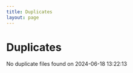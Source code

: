 ```yaml
---
title: Duplicates
layout: page
---
```


# Duplicates

No duplicate files found on 2024-06-18 13:22:13